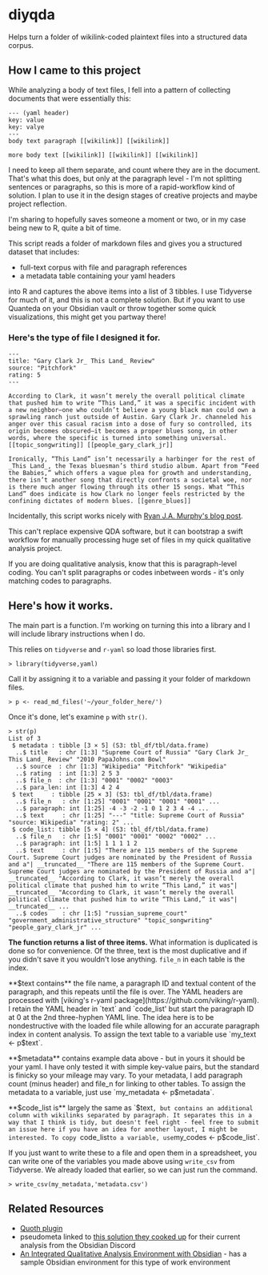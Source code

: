 # diyqda
Helps turn a folder of wikilink-coded plaintext files into a structured data corpus.

## How I came to this project

While analyzing a body of text files, I fell into a pattern of collecting documents that were essentially this:

```
--- (yaml header)
key: value
key: valye
---
body text paragraph [[wikilink]] [[wikilink]]

more body text [[wikilink]] [[wikilink]] [[wikilink]]
```

I need to keep all them separate, and count where they are in the document. That's what this does, but only at the paragraph level - I'm not splitting sentences or paragraphs, so this is more of a rapid-workflow kind of solution. I plan to use it in the design stages of creative projects and maybe project reflection.

I'm sharing to hopefully saves someone a moment or two, or in my case being new to R, quite a bit of time. 

This script reads a folder of markdown files and gives you a structured dataset that includes:
- full-text corpus with file and paragraph references
- a metadata table containing your yaml headers

 into R and captures the above items into a list of 3 tibbles. I use Tidyverse for much of it, and this is not a complete solution. But if you want to use Quanteda on your Obsidian vault or throw together some quick visualizations, this might get you partway there!
 
### Here's the type of file I designed it for.

```
---
title: "Gary Clark Jr_ This Land_ Review"
source: "Pitchfork"
rating: 5
---

According to Clark, it wasn’t merely the overall political climate that pushed him to write “This Land,” it was a specific incident with a new neighbor—one who couldn’t believe a young black man could own a sprawling ranch just outside of Austin. Gary Clark Jr. channeled his anger over this casual racism into a dose of fury so controlled, its origin becomes obscured—it becomes a proper blues song, in other words, where the specific is turned into something universal. [[topic_songwriting]] [[people_gary_clark_jr]]

Ironically, “This Land” isn’t necessarily a harbinger for the rest of _This Land_, the Texas bluesman’s third studio album. Apart from “Feed the Babies,” which offers a vague plea for growth and understanding, there isn’t another song that directly confronts a societal woe, nor is there much anger flowing through its other 15 songs. What “This Land” does indicate is how Clark no longer feels restricted by the confining dictates of modern blues. [[genre_blues]]
```

Incidentally, this script works nicely with [Ryan J.A. Murphy's blog post](https://axle.design/an-integrated-qualitative-analysis-environment-with-obsidian). 

This can't replace expensive QDA software, but it can bootstrap a swift workflow for manually processing huge set of files in my quick qualitative analysis project.

If you are doing qualitative analysis, know that this is paragraph-level coding. You can't split paragraphs or codes inbetween words - it's only matching codes to paragraphs.

## Here's how it works.

The main part is a function. I'm working on turning this into a library and I will include library instructions when I do.

This relies on `tidyverse` and `r-yaml` so load those libraries first.

```
> library(tidyverse,yaml)
```

Call it by assigning it to a variable and passing it your folder of markdown files.

```
> p <- read_md_files('~/your_folder_here/')
```

Once it's done, let's examine `p` with `str()`.

```
> str(p)
List of 3
 $ metadata : tibble [3 × 5] (S3: tbl_df/tbl/data.frame)
  ..$ title   : chr [1:3] "Supreme Court of Russia" "Gary Clark Jr_ This Land_ Review" "2010 PapaJohns.com Bowl"
  ..$ source  : chr [1:3] "Wikipedia" "Pitchfork" "Wikipedia"
  ..$ rating  : int [1:3] 2 5 3
  ..$ file_n  : chr [1:3] "0001" "0002" "0003"
  ..$ para_len: int [1:3] 4 2 4
 $ text     : tibble [25 × 3] (S3: tbl_df/tbl/data.frame)
  ..$ file_n   : chr [1:25] "0001" "0001" "0001" "0001" ...
  ..$ paragraph: int [1:25] -4 -3 -2 -1 0 1 2 3 4 -4 ...
  ..$ text     : chr [1:25] "---" "title: Supreme Court of Russia" "source: Wikipedia" "rating: 2" ...
 $ code_list: tibble [5 × 4] (S3: tbl_df/tbl/data.frame)
  ..$ file_n   : chr [1:5] "0001" "0001" "0002" "0002" ...
  ..$ paragraph: int [1:5] 1 1 1 1 2
  ..$ text     : chr [1:5] "There are 115 members of the Supreme Court. Supreme Court judges are nominated by the President of Russia and a"| __truncated__ "There are 115 members of the Supreme Court. Supreme Court judges are nominated by the President of Russia and a"| __truncated__ "According to Clark, it wasn’t merely the overall political climate that pushed him to write “This Land,” it was"| __truncated__ "According to Clark, it wasn’t merely the overall political climate that pushed him to write “This Land,” it was"| __truncated__ ...
  ..$ codes    : chr [1:5] "russian_supreme_court" "government_administrative_structure" "topic_songwriting" "people_gary_clark_jr" ...
```

**The function returns a list of three items.** What information is duplicated is done so for convenience. Of the three, text is the most duplicative and if you didn't save it you wouldn't lose anything. `file_n` in each table is the index.

**$text contains** the file name, a paragraph ID and textual content of the paragraph, and this repeats until the file is over. The YAML headers are processed with [viking's r-yaml package](https://github.com/viking/r-yaml). I retain the YAML header in `text` and `code_list' but start the paragraph ID at 0 at the 2nd three-hyphen YAML line. The idea here is to be nondestructive with the loaded file while allowing for an accurate paragraph index in content analysis. To assign the text table to a variable use `my_text <- p$text`.

**$metadata** contains example data above - but in yours it should be your yaml. I have only tested it with simple key-value pairs, but the standard is finicky so your mileage may vary. To your metadata, I add paragraph count (minus header) and file_n for linking to other tables. To assign the metadata to a variable, just use `my_metadata <- p$metadata`.

**$code_list is** largely the same as `$text`, but contains an additional column with wikilinks separated by paragraph. It separates this in a way that I think is tidy, but doesn't feel right - feel free to submit an issue here if you have an idea for another layout, I might be interested. To copy `code_list` to a variable, use `my_codes <- p$code_list`.

If you just want to write these to a file and open them in a spreadsheet, you can write one of the variables you made above using `write_csv` from Tidyverse. We already loaded that earlier, so we can just run the command.

```
> write_csv(my_metadata,'metadata.csv')
```
## Related Resources

 - [Quoth plugin](https://github.com/erykwalder/quoth)
 - pseudometa linked to [this solution they cooked up](https://gist.github.com/chrisgrieser/80581254be5d7f3bc830d2d7c6cd980c) for their current analysis from the Obsidian Discord
 - [An Integrated Qualitative Analysis Environment with Obsidian](https://axle.design/an-integrated-qualitative-analysis-environment-with-obsidian) - has a sample Obsidian environment for this type of work environment

